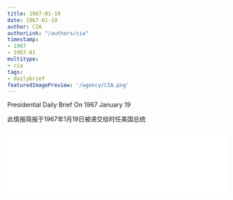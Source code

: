 ```yaml
---
title: 1967-01-19
date: 1967-01-19
author: CIA 
authorLink: "/authors/cia"
timestamp: 
- 1967
- 1967-01
multitype: 
- cia
tags: 
- dailybrief
featuredImagePreview: '/agency/CIA.png'
---
```



Presidential Daily Brief On 1967 January 19

此情报简报于1967年1月19日被递交给时任美国总统

<!--more-->





<div id="over" style="width:100%; overflow:hidden"> <iframe id="sFrame" name="sFrame" frameborder="no" border="0"  allowfullscreen marginwidth="0" scrolling="no" src = " /CIA/1967-01-19.html "  style = " position:absulute; width: 806px; top: 300;" > </iframe> </div>